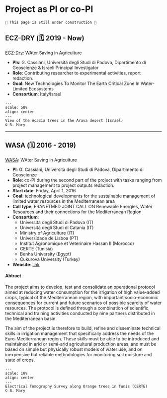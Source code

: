 # Project as PI or co-PI


```{warning}
🚧 This page is still under construction 🚧
```


##  ECZ-DRY (🗓️ 2019 - Now)

[ECZ-Dry](): WAter Saving in Agriculture

- **PIs**: G. Cassiani, Università degli Studi di Padova, Dipartimento di Geoscienze & Israeli Principal Investigator
- **Role**: Contributing researcher to experimental activities, report redaction. 
- **Goal**: New Technologies To Monitor The Earth Critical Zone In Water-Limited Ecosystems
- **Consortium**: Italy/Israel
	
```{figure} ../img/flickr_pics/51221139967_51a8a4a255_o.jpg
---
scale: 50%
align: center
---
View of the Acacia trees in the Arava desert (Israel)
© B. Mary
```

---
## WASA (🗓️ 2016 - 2019)

[WASA](https://www.era-learn.eu/network-information/networks/eranetmed/eranetmed-joint-call-on-renewable-energies-water/water-saving-in-agriculture-technological-developments-for-the-sustainable-management-of-limited-water-resources-in-the-mediterranean-area): WAter Saving in Agriculture

- **PI**: G. Cassiani, Università degli Studi di Padova, Dipartimento di Geoscienze
- **Role**: co-PI during the second part of the project with tasks ranging from project management to project outputs redaction.
- **Start date**: Friday, April 1, 2016
- **Goal**: technological developments for the sustainable management of limited water resources in the Mediterranean area
- **Call type**: ERANETMED JOINT CALL ON Renewable Energies, Water Resources and their connections for the Mediterranean Region
- **Consortium**: 
	- Università degli Studi di Padova (IT)
	- Università degli Studi di Catania (IT)
	- Ministry of Agriculture (IT)
	- Universidade de Lisboa (PT)
	- Institut Agronomique et Veterinaire Hassan II (Morocco)
	- CERTE (Tunisia)
	- Benha University  (Egypt)
	- Cukurova University  (Turkey)
- **Website**: [link](https://www.era-learn.eu/network-information/networks/eranetmed/eranetmed-joint-call-on-renewable-energies-water/water-saving-in-agriculture-technological-developments-for-the-sustainable-management-of-limited-water-resources-in-the-mediterranean-area)


#### Abtract

The project aims to develop, test and consolidate an operational protocol aimed at reducing water consumption for the irrigation of high value-added crops, typical of the Mediterranean region, with important socio-economic consequences for current and future scenarios of possible scarcity of water resources. The protocol is defined through a combination of scientific, technical and training activities conducted by nine partners distributed in the Mediterranean basin.

The aim of the project is therefore to build, refine and disseminate technical skills in irrigation management that specifically address the needs of the Euro-Mediterranean region. These skills must be able to be introduced and maintained in arid or semi-arid agricultural production areas, and must be based on simple but physically robust models of water use, and on inexpensive but reliable methodologies for monitoring soil moisture and state of crops.


```{figure} ../img/20170928_121513_copy_BMARY.jpg
---
scale: 10%
align: center
---
Electrical Tomography Survey along Orange trees in Tunis (CERTE)
© B. Mary
```



